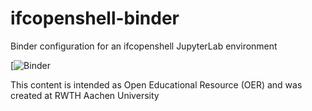 # ifcopenshell-binder
Binder configuration for an ifcopenshell JupyterLab environment 

[![Binder](https://mybinder.org/v2/gh/tristankinnen/ifcopenshell-binder.git/main)


This content is intended as Open Educational Resource (OER) and was created at RWTH Aachen University
